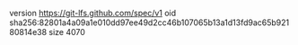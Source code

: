 version https://git-lfs.github.com/spec/v1
oid sha256:82801a4a09a1e010dd97ee49d2cc46b107065b13a1d13fd9ac65b92180814e38
size 4070
